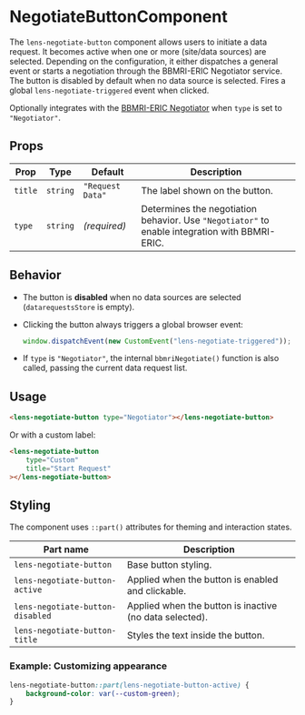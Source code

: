 # NegotiateButtonComponent

The `lens-negotiate-button` component allows users to initiate a data request. It becomes active when one or more (site/data sources) are selected. Depending on the configuration, it either dispatches a general event or starts a negotiation through the BBMRI-ERIC Negotiator service. The button is disabled by default when no data source is selected. Fires a global `lens-negotiate-triggered` event when clicked.

Optionally integrates with the [BBMRI-ERIC Negotiator](https://www.bbmri-eric.eu/) when `type` is set to `"Negotiator"`.

## Props

| Prop    | Type     | Default          | Description                                                                                    |
| ------- | -------- | ---------------- | ---------------------------------------------------------------------------------------------- |
| `title` | `string` | `"Request Data"` | The label shown on the button.                                                                 |
| `type`  | `string` | _(required)_     | Determines the negotiation behavior. Use `"Negotiator"` to enable integration with BBMRI-ERIC. |

## Behavior

- The button is **disabled** when no data sources are selected (`datarequestsStore` is empty).
- Clicking the button always triggers a global browser event:

    ```ts
    window.dispatchEvent(new CustomEvent("lens-negotiate-triggered"));
    ```

- If `type` is `"Negotiator"`, the internal `bbmriNegotiate()` function is also called, passing the current data request list.

## Usage

```html
<lens-negotiate-button type="Negotiator"></lens-negotiate-button>
```

Or with a custom label:

```html
<lens-negotiate-button
    type="Custom"
    title="Start Request"
></lens-negotiate-button>
```

## Styling

The component uses `::part()` attributes for theming and interaction states.

| Part name                        | Description                                             |
| -------------------------------- | ------------------------------------------------------- |
| `lens-negotiate-button`          | Base button styling.                                    |
| `lens-negotiate-button-active`   | Applied when the button is enabled and clickable.       |
| `lens-negotiate-button-disabled` | Applied when the button is inactive (no data selected). |
| `lens-negotiate-button-title`    | Styles the text inside the button.                      |

### Example: Customizing appearance

```css
lens-negotiate-button::part(lens-negotiate-button-active) {
    background-color: var(--custom-green);
}
```
